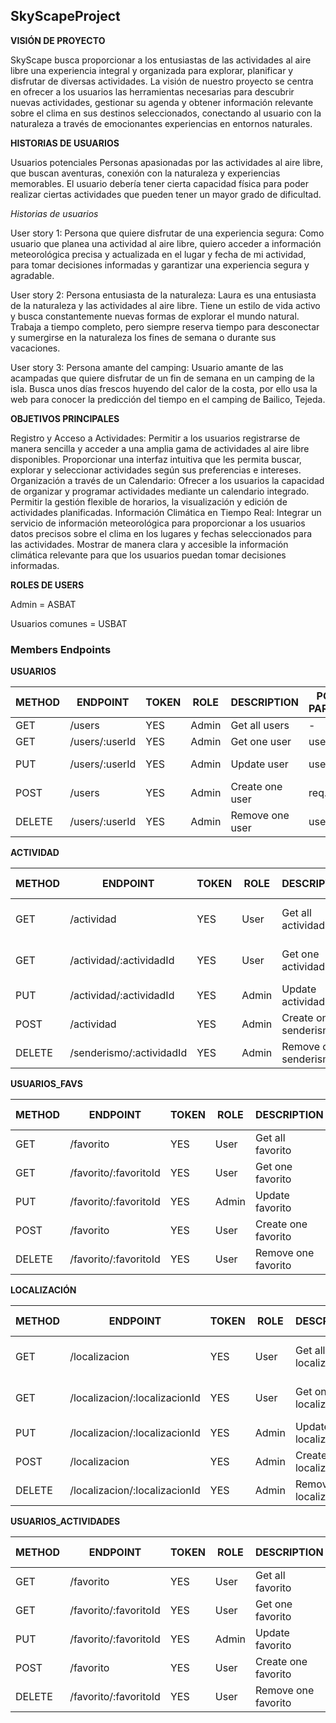 ## SkyScapeProject

**VISIÓN DE PROYECTO**

SkyScape busca proporcionar a los entusiastas de las actividades al aire libre una experiencia integral y organizada para explorar, planificar y disfrutar de diversas actividades. La visión de nuestro proyecto se centra en ofrecer a los usuarios las herramientas necesarias para descubrir nuevas actividades, gestionar su agenda y obtener información relevante sobre el clima en sus destinos seleccionados, conectando al usuario con la naturaleza a través de emocionantes experiencias en entornos naturales. 

**HISTORIAS DE USUARIOS**

Usuarios potenciales
Personas apasionadas por las actividades al aire libre, que buscan aventuras, conexión con la naturaleza y experiencias memorables. El usuario debería tener cierta capacidad física para poder realizar ciertas actividades que pueden tener un mayor grado de dificultad.


*Historias de usuarios*

User story 1:
Persona que quiere disfrutar de una experiencia segura:
Como usuario que planea una actividad al aire libre, quiero acceder a información meteorológica precisa y actualizada en el lugar y fecha de mi actividad, para tomar decisiones informadas y garantizar una experiencia segura y agradable.

User story 2:
Persona entusiasta de la naturaleza:
Laura es una entusiasta de la naturaleza y las actividades al aire libre. Tiene un estilo de vida activo y busca constantemente nuevas formas de explorar el mundo natural. Trabaja a tiempo completo, pero siempre reserva tiempo para desconectar y sumergirse en la naturaleza los fines de semana o durante sus vacaciones.

User story 3:
Persona amante del camping:
Usuario amante de las acampadas que quiere disfrutar de  un fin de semana en un camping de la isla. Busca unos días frescos huyendo del calor de la costa, por ello usa la web para conocer la predicción del tiempo en el camping de Bailico, Tejeda.

**OBJETIVOS PRINCIPALES**

Registro y Acceso a Actividades:
Permitir a los usuarios registrarse de manera sencilla y acceder a una amplia gama de actividades al aire libre disponibles.
Proporcionar una interfaz intuitiva que les permita buscar, explorar y seleccionar actividades según sus preferencias e intereses.
Organización a través de un Calendario:
Ofrecer a los usuarios la capacidad de organizar y programar actividades mediante un calendario integrado.
Permitir la gestión flexible de horarios, la visualización y edición de actividades planificadas.
Información Climática en Tiempo Real:
Integrar un servicio de información meteorológica para proporcionar a los usuarios datos precisos sobre el clima en los lugares y fechas seleccionados para las actividades.
Mostrar de manera clara y accesible la información climática relevante para que los usuarios puedan tomar decisiones informadas.

**ROLES DE USERS**

Admin = ASBAT

Usuarios comunes = USBAT

### Members Endpoints
**USUARIOS**

| METHOD | ENDPOINT                  | TOKEN | ROLE  | DESCRIPTION                  | POST PARAMS                | RETURNS                              |
| ------ | ------------------------- | ----- | ----- | ---------------------------- | -------------------------- | ------------------------------------ |
| GET    | /users                  | YES   | Admin | Get all users                  | -                          | [{ user }]                           |
| GET    | /users/:userId          | YES   | Admin | Get one user                   | user_id                    | { user }                             |
| PUT    | /users/:userId          | YES   | Admin | Update user                    | user_id                    | "User updated"                       |
| POST   | /users                  | YES   | Admin | Create one user                | req.body                   | "User created"                       |
| DELETE | /users/:userId          | YES   | Admin | Remove one user                | user_id                    | "User deleted"                       |

**ACTIVIDAD**

| METHOD | ENDPOINT                  | TOKEN | ROLE  | DESCRIPTION                  | POST PARAMS                | RETURNS                              |
| ------ | ------------------------- | ----- | ----- | ---------------------------- | -------------------------- | ------------------------------------ |
| GET    | /actividad                | YES   | User  | Get all actividad            | -                          | [{ actividad }]                      |  
| GET    | /actividad/:actividadId   | YES   | User  | Get one actividad            | actividad_id               | { actividad }                        |
| PUT    | /actividad/:actividadId   | YES   | Admin | Update actividad             | actividad_id               | "actividad updated"                  |
| POST   | /actividad                | YES   | Admin | Create one senderismo        | req.body                   | "actividad created"                  |
| DELETE | /senderismo/:actividadId  | YES   | Admin | Remove one senderismo        | actividad_id               | "actividad deleted"                  |

**USUARIOS_FAVS**

| METHOD | ENDPOINT                  | TOKEN | ROLE  | DESCRIPTION                  | POST PARAMS                | RETURNS                              |
| ------ | ------------------------- | ----- | ----- | ---------------------------- | -------------------------- | ------------------------------------ |
| GET    | /favorito                 | YES   | User  | Get all favorito             | -                          | [{ favorito }]                       |  
| GET    | /favorito/:favoritoId     | YES   | User  | Get one favorito             | favorito_id                | { favorito }                         |
| PUT    | /favorito/:favoritoId     | YES   | Admin | Update favorito              | favorito_id                | "favorito updated"                   |
| POST   | /favorito                 | YES   | User  | Create one favorito          | req.body                   | "favorito created"                   |
| DELETE | /favorito/:favoritoId     | YES   | User  | Remove one favorito          | favorito_id                | "favorito deleted"                   |

**LOCALIZACIÓN**

| METHOD | ENDPOINT                  | TOKEN | ROLE  | DESCRIPTION                  | POST PARAMS                | RETURNS                              |
| ------ | ------------------------- | ----- | ----- | ---------------------------- | -------------------------- | ------------------------------------ |
| GET    | /localizacion                  | YES   | User  | Get all localizacion    | -                          | [{ localizacion }]                   |  
| GET    | /localizacion/:localizacionId  | YES   | User  | Get one localizacion    | localizacion_id            | { localizacion }                     |
| PUT    | /localizacion/:localizacionId  | YES   | Admin | Update localizacion     | localizacion_id            | "localizacion updated"               |
| POST   | /localizacion                  | YES   | Admin | Create one localizacion | req.body                   | "localizacion created"               |
| DELETE | /localizacion/:localizacionId  | YES   | Admin | Remove one localizacion | localizacion_id            | "localizacion deleted"               |

**USUARIOS_ACTIVIDADES**

| METHOD | ENDPOINT                  | TOKEN | ROLE  | DESCRIPTION                  | POST PARAMS                | RETURNS                              |
| ------ | ------------------------- | ----- | ----- | ---------------------------- | -------------------------- | ------------------------------------ |
| GET    | /favorito                 | YES   | User  | Get all favorito             | -                          | [{ favorito }]                       |  
| GET    | /favorito/:favoritoId     | YES   | User  | Get one favorito             | favorito_id                | { favorito }                         |
| PUT    | /favorito/:favoritoId     | YES   | Admin | Update favorito              | favorito_id                | "favorito updated"                   |
| POST   | /favorito                 | YES   | User  | Create one favorito          | req.body                   | "favorito created"                   |
| DELETE | /favorito/:favoritoId     | YES   | User  | Remove one favorito          | favorito_id                | "favorito deleted"                   |







